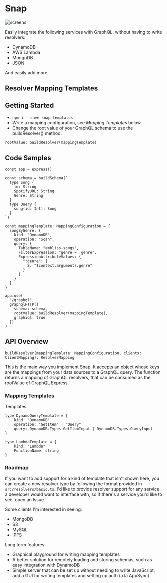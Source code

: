 # Snap

![screens](https://github.com/brianfitzgerald/snap/blob/master/logo.svg)

Easily integrate the following services with GraphQL, without having to write resolvers:

* DynamoDB
* AWS Lambda
* MongoDB
* JSON

And easily add more.

## Resolver Mapping Templates

## Getting Started

* `npm i --save snap-templates`
* Write a mapping configuration, see _Mapping Templates_ below
* Change the root value of your GraphQL schema to use the buildResolver() method:

```
rootValue: buildResolver(mappingTemplate)
```

## Code Samples

```
const app = express()

const schema = buildSchema(`
  type Song {
    id: String
    SpotifyURL: String
    Genre: String
  }
  type Query {
    song(id: Int): Song
  }
`)

const mappingTemplate: MappingConfiguration = {
  songByGenre: {
    kind: "DynamoDB",
    operation: "Scan",
    query: {
      TableName: "ambliss-songs",
      FilterExpression: "genre = :genre",
      ExpressionAttributeValues: {
        ":genre": {
          S: "$context.arguments.genre"
        }
      }
    }
  }
}

app.use(
  "/graphql",
  graphqlHTTP({
    schema: schema,
    rootValue: buildResolver(mappingTemplate),
    graphiql: true
  })
)
```

## API Overview

`buildResolver(mappingTemplate: MappingConfiguration, clients: ClientMapping): ResolverMapping`

This is the main way you implement Snap.
It accepts an object whose keys are the mappings from your data sources to a GraphQL query.
The function returns a mapping of GraphQL resolvers, that can be consumed as the rootValue of GraphQL Express.

### Mapping Templates

Templates

```
type DynamoQueryTemplate = {
    kind: "DynamoDB"
    operation: "GetItem" | "Query"
    query: DynamoDB.Types.GetItemInput | DynamoDB.Types.QueryInput
}
```

```
type LambdaTemplate = {
    kind: "Lambda"
    FunctionName: string
}
```

### Roadmap

If you want to add support for a kind of template that isn't shown here, you can create a new resolver type by following the format provided in `src/resolvers/basic.ts`.
I'd like to provide resolver support for any service a developer would want to interface with, so if there's a service you'd like to see, open an Issue.

Some clients I'm interested in seeing:

* MongoDB
* S3
* MySQL
* IPFS

Long term features:

* Graphical playground for writing mapping templates
* A better solution for remotely loading and storing schemas, such as easy integration with DynamoDB
* Simple server that can be set up without needing to write JavaScript; add a GUI for writing templates and setting up auth (a la AppSync)

